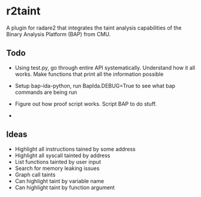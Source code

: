 # r2taint
A plugin for radare2 that integrates the taint analysis capabilities of the Binary Analysis Platform (BAP) from CMU.

## Todo
 - Using test.py, go through entire API systematically. Understand how it all works. Make functions that print all the information possible

 - Setup bap-ida-python, run BapIda.DEBUG=True to see what bap commands are being run
 - Figure out how proof script works. Script BAP to do stuff.
 - 

## Ideas
 - Highlight all instructions tained by some address
 - Highlight all syscall tainted by address
 - List functions tainted by user input
 - Search for memory leaking issues
 - Graph call taints
 - Can highlight taint by variable name
 - Can highlight taint by function argument
